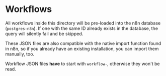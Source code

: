 # Workflows

All workflows inside this directory will be pre-loaded into the n8n database (`postgres-n8n`). 
If one with the same ID already exists in the database, the query will silently fail and be skipped.

These JSON files are also compatible with the native import function found in n8n, so if you already have an existing installation, you can import them manually, too.

Workflow JSON files **have** to start with `workflow-`, otherwise they won't be read. 